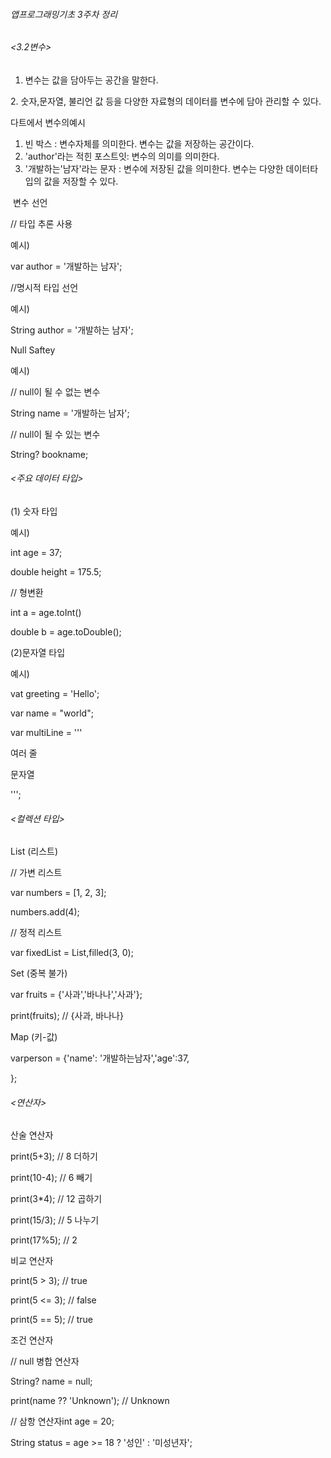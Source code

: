 ###### 앱프로그래밍기초 3주차 정리

###### <3.2변수>

1. 변수는 값을 담아두는 공간을 말한다. 

2\. 숫자,문자열, 불리언 값 등을 다양한 자료형의 데이터를 변수에 담아 관리할 수 있다.



다트에서 변수의예시

1. 빈 박스 : 변수자체를 의미한다. 변수는 값을 저장하는 공간이다.
2. 'author'라는 적힌 포스트잇: 변수의 의미를 의미한다.
3. '개발하는'남자'라는 문자 : 변수에 저장된 값을 의미한다. 변수는 다양한 데이터타입의 값을 저장할 수 있다.



&nbsp;변수 선언

// 타입 추론 사용

예시)

var author = '개발하는 남자';



//명시적 타입 선언

예시)

String author = '개발하는 남자';



Null Saftey

예시)

// null이 될 수 없는 변수

String name = '개발하는 남자';



// null이 될 수 있는 변수

String? bookname;



###### <주요 데이터 타입>

(1) 숫자 타입

예시)

int age = 37;

double height = 175.5;



// 형변환

int a = age.toInt()

double b = age.toDouble();



(2)문자열 타입

예시)

vat greeting = 'Hello';

var name = "world";

var multiLine = '''

여러 줄

문자열

''';



###### <컬렉션 타입>

List (리스트)



// 가변 리스트

var numbers = \[1, 2, 3];

numbers.add(4);



// 정적 리스트

var fixedList = List<int>,filled(3, 0);



Set (중복 불가)

var fruits = <String>{'사과','바나나','사과'};

print(fruits); // {사과, 바나나}



Map (키-값)

varperson = {'name': '개발하는남자','age':37,

};



###### <연산자>

산술 연산자

print(5+3); // 8  더하기

print(10-4); // 6  빼기

print(3\*4); // 12  곱하기

print(15/3); // 5  나누기

print(17%5); // 2



비교 연산자

print(5 > 3); // true

print(5 <= 3); // false

print(5 == 5); // true





조건 연산자

// null 병합 연산자

String? name = null;

print(name ?? 'Unknown'); // Unknown

// 삼항 연산자int age = 20;

String status = age >= 18 ? '성인' : '미성년자';



